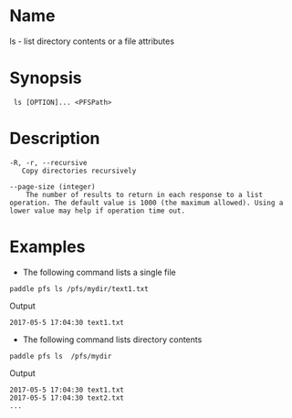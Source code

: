 # Name  
ls - list directory contents or a file attributes

# Synopsis
` ls [OPTION]... <PFSPath>`

# Description

```       
-R, -r, --recursive
   Copy directories recursively
   
--page-size (integer) 
	The number of results to return in each response to a list operation. The default value is 1000 (the maximum allowed). Using a lower value may help if operation time out.
```

# Examples
- The following command lists a single file

```
paddle pfs ls /pfs/mydir/text1.txt
```

Output

```
2017-05-5 17:04:30 text1.txt
```

- The following command lists directory contents

```
paddle pfs ls  /pfs/mydir
```

Output

```
2017-05-5 17:04:30 text1.txt
2017-05-5 17:04:30 text2.txt
...
```
